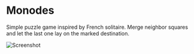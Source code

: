 # Monodes

Simple puzzle game inspired by French solitaire. Merge neighbor squares and let the last one lay on the marked destination.

![Screenshot](screenshots/screenshot2.png)
